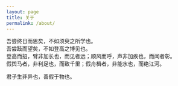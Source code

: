 ```yaml
---
layout: page
title: 关于
permalink: /about/
---
```

吾尝终日而思矣，不如须臾之所学也。  
吾尝跂而望矣，不如登高之博见也。  
登高而招，臂非加长也，而见者远；顺风而呼，声非加疾也，而闻者彰。  
假舆马者，非利足也，而致千里；假舟楫者，非能水也，而绝江河。  
  
君子生非异也，善假于物也。   


